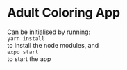 # Adult Coloring App

Can be initialised by running:  
`yarn install`  
to install the node modules, and  
`expo start`  
to start the app
